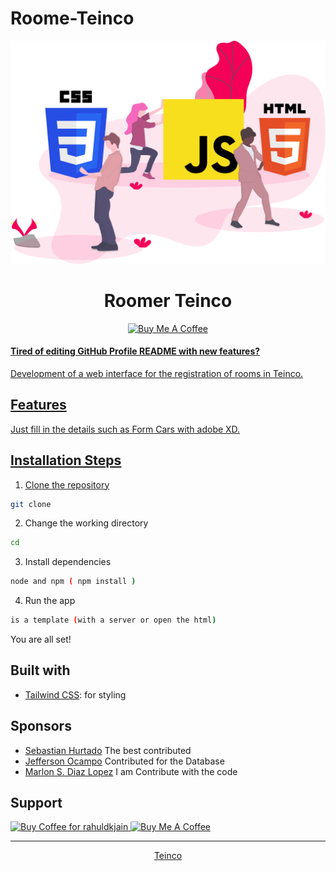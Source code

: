 # Roome-Teinco

[![GitHub-Banner](undraw_static_assets_rpm6.svg)](https://github.com/MerlonProgramming/MerlonProgramming/blob/main/)

<h1 align="center">
  Roomer Teinco
</h1>

<p align="center">

<p align="center">
<a href="https://www.buymeacoffee.com/rahuldkjain" target="_blank"><img src="https://cdn.buymeacoffee.com/buttons/default-orange.png" alt="Buy Me A Coffee" height="30" width="100" style="border-radius:1px" />
</p>

#### Tired of editing GitHub Profile README with new features?

Development of a web interface for the registration of rooms in Teinco.

## Features

Just fill in the details such as Form Cars with adobe XD.

## Installation Steps

1. Clone the repository

```bash
git clone
```

2. Change the working directory

```bash
cd
```

3. Install dependencies

```bash
node and npm ( npm install )
```

4. Run the app

```bash
is a template (with a server or open the html)
```

You are all set!

<!-- ##  Contributing -->

## Built with

- [Tailwind CSS](https://tailwindcss.com/): for styling

## Sponsors

- [Sebastian Hurtado]() The best contributed
- [Jefferson Ocampo]() Contributed for the Database
- [Marlon S. Diaz Lopez]() I am Contribute with the code

## Support

<p align="left">
  <a href='https://ko-fi.com/A0A81XXSX' target='_blank'><img height='23' width="100" src='https://cdn.ko-fi.com/cdn/kofi3.png?v=2' alt='Buy Coffee for rahuldkjain' />
  </a>
  <a href="https://www.buymeacoffee.com/rahuldkjain" target="_blank"><img src="https://cdn.buymeacoffee.com/buttons/default-orange.png" alt="Buy Me A Coffee" height="23" width="100" style="border-radius:2px" />
</p>

<hr>
<p align="center">
Teinco
</p>
